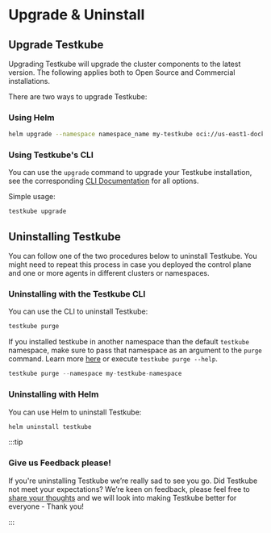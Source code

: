 # Upgrade & Uninstall

## Upgrade Testkube

Upgrading Testkube will upgrade the cluster components to the latest version. The following
applies both to Open Source and Commercial installations.

There are two ways to upgrade Testkube:

### Using Helm

```sh
helm upgrade --namespace namespace_name my-testkube oci://us-east1-docker.pkg.dev/testkube-cloud-372110/testkube/testkube --version <version>
```

### Using Testkube's CLI

You can use the `upgrade` command to upgrade your Testkube installation, see the
corresponding [CLI Documentation](../cli/testkube-upgrade) for all options.

Simple usage:

```sh
testkube upgrade
```

## Uninstalling Testkube

You can follow one of the two procedures below to uninstall Testkube. You might need to repeat this process in case you deployed the 
control plane and one or more agents in different clusters or namespaces.

### Uninstalling with the Testkube CLI

You can use the CLI to uninstall Testkube:

```bash
testkube purge
```

If you installed testkube in another namespace than the default `testkube` namespace, make sure to pass that namespace as 
an argument to the `purge` command. Learn more [here](https://docs.testkube.io/cli/testkube-purge) or execute `testkube purge --help`.

```go
testkube purge --namespace my-testkube-namespace
```

### Uninstalling with Helm

You can use Helm to uninstall Testkube:

```bash
helm uninstall testkube
```

:::tip
### Give us Feedback please!

If you're uninstalling Testkube we’re really sad to see you go. Did Testkube not meet your expectations? We’re keen on feedback, please feel free 
to [share your thoughts][contact] and we will look into making Testkube better for everyone - Thank you!

[contact]: https://testkubeworkspace.slack.com/ssb/redirect#/shared-invite/email
:::
